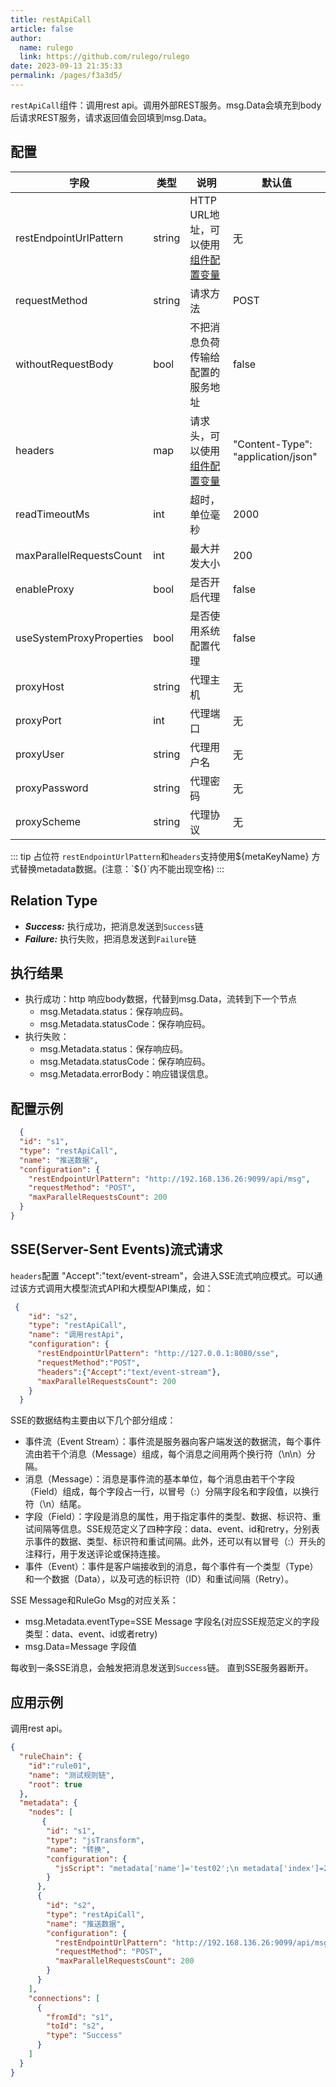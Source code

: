 ```yaml
---
title: restApiCall
article: false
author: 
  name: rulego
  link: https://github.com/rulego/rulego
date: 2023-09-13 21:35:33
permalink: /pages/f3a3d5/
---
```


`restApiCall`组件：调用rest api。调用外部REST服务。msg.Data会填充到body后请求REST服务，请求返回值会回填到msg.Data。

## 配置

| 字段                     | 类型     | 说明   | 默认值 |
|------------------------|--------|------|--|
| restEndpointUrlPattern | string |  HTTP URL地址，可以使用[组件配置变量](/pages/baa05c/) | 无 |
| requestMethod          | string |  请求方法 | POST |
| withoutRequestBody     | bool   | 不把消息负荷传输给配置的服务地址  | false                              |
| headers | map |  请求头，可以使用[组件配置变量](/pages/baa05c/) | "Content-Type": "application/json" |
| readTimeoutMs | int |  超时，单位毫秒 | 2000 |
| maxParallelRequestsCount | int |  最大并发大小 | 200 |
| enableProxy | bool |  是否开启代理 | false |
| useSystemProxyProperties | bool |  是否使用系统配置代理 | false |
| proxyHost | string |  代理主机 | 无 |
| proxyPort | int |  代理端口 | 无 |
| proxyUser | string |  代理用户名 | 无 |
| proxyPassword | string |  代理密码 | 无 |
| proxyScheme | string |  代理协议 | 无 |

::: tip 占位符
`restEndpointUrlPattern`和`headers`支持使用${metaKeyName} 方式替换metadata数据。(注意：`${}`内不能出现空格)
:::

## Relation Type

- ***Success:*** 执行成功，把消息发送到`Success`链
- ***Failure:*** 执行失败，把消息发送到`Failure`链

## 执行结果

- 执行成功：http 响应body数据，代替到msg.Data，流转到下一个节点
  - msg.Metadata.status：保存响应码。
  - msg.Metadata.statusCode：保存响应码。
- 执行失败：
  - msg.Metadata.status：保存响应码。
  - msg.Metadata.statusCode：保存响应码。
  - msg.Metadata.errorBody：响应错误信息。
  
## 配置示例

```json
  {
  "id": "s1",
  "type": "restApiCall",
  "name": "推送数据",
  "configuration": {
    "restEndpointUrlPattern": "http://192.168.136.26:9099/api/msg",
    "requestMethod": "POST",
    "maxParallelRequestsCount": 200
  }
}
```

## SSE(Server-Sent Events)流式请求

`headers`配置 "Accept":"text/event-stream"，会进入SSE流式响应模式。可以通过该方式调用大模型流式API和大模型API集成，如：
```json
 {
    "id": "s2",
    "type": "restApiCall",
    "name": "调用restApi",
    "configuration": {
      "restEndpointUrlPattern": "http://127.0.0.1:8080/sse",
      "requestMethod":"POST",
      "headers":{"Accept":"text/event-stream"},
      "maxParallelRequestsCount": 200
    }
  }
```

SSE的数据结构主要由以下几个部分组成：
- 事件流（Event Stream）：事件流是服务器向客户端发送的数据流，每个事件流由若干个消息（Message）组成，每个消息之间用两个换行符（\n\n）分隔。
- 消息（Message）：消息是事件流的基本单位，每个消息由若干个字段（Field）组成，每个字段占一行，以冒号（:）分隔字段名和字段值，以换行符（\n）结尾。
- 字段（Field）：字段是消息的属性，用于指定事件的类型、数据、标识符、重试间隔等信息。SSE规范定义了四种字段：data、event、id和retry，分别表示事件的数据、类型、标识符和重试间隔。此外，还可以有以冒号（:）开头的注释行，用于发送评论或保持连接。
- 事件（Event）：事件是客户端接收到的消息，每个事件有一个类型（Type）和一个数据（Data），以及可选的标识符（ID）和重试间隔（Retry）。

SSE Message和RuleGo Msg的对应关系：
- msg.Metadata.eventType=SSE Message 字段名(对应SSE规范定义的字段类型：data、event、id或者retry)
- msg.Data=Message 字段值
  
每收到一条SSE消息，会触发把消息发送到`Success`链。 直到SSE服务器断开。

## 应用示例

调用rest api。

```json
{
  "ruleChain": {
    "id":"rule01",
    "name": "测试规则链",
    "root": true
  },
  "metadata": {
    "nodes": [
       {
        "id": "s1",
        "type": "jsTransform",
        "name": "转换",
        "configuration": {
          "jsScript": "metadata['name']='test02';\n metadata['index']=22;\n msg['addField']='addValue2'; return {'msg':msg,'metadata':metadata,'msgType':msgType};"
        }
      },
      {
        "id": "s2",
        "type": "restApiCall",
        "name": "推送数据",
        "configuration": {
          "restEndpointUrlPattern": "http://192.168.136.26:9099/api/msg",
          "requestMethod": "POST",
          "maxParallelRequestsCount": 200
        }
      }
    ],
    "connections": [
      {
        "fromId": "s1",
        "toId": "s2",
        "type": "Success"
      }
    ]
  }
}
```